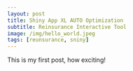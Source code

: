 ```yaml
---
layout: post
title: Shiny App XL AUTO Optimization
subtitle: Reinsurance Interactive Tool
image: /img/hello_world.jpeg
tags: [reunsurance, sniny]
---
```


This is my first post, how exciting!
